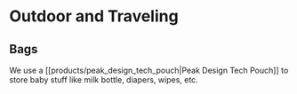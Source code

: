 # Outdoor and Traveling

## Bags

We use a [[products/peak_design_tech_pouch|Peak Design Tech Pouch]] to store baby stuff like milk bottle, diapers, wipes, etc.

